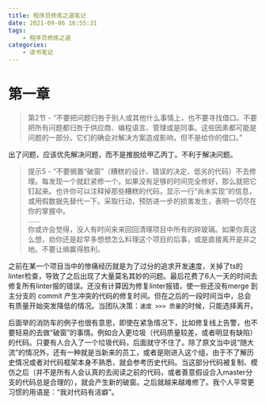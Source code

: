 ```yaml
---
title: 程序员修炼之道笔记
date: 2021-09-06 16:55:31
tags: 
    - 程序员修炼之道
categories: 
    - 读书笔记
---
```


# 第一章

> 第2节 - “不要把问题归咎于别人或其他什么事情上，也不要寻找借口。不要把所有问题都归咎于供应商、编程语言、管理或是同事。这些因素都可能是问题的一部分。它们的确会对解决方案造成影响，但不是给你的借口。”

出了问题，应该优先解决问题，而不是推脱给甲乙丙丁。不利于解决问题。

> 提示5 - “不要搁置“破窗”（糟糕的设计、错误的决定、低劣的代码）不去修理。每发现一个就赶紧修一个。如果没有足够的时间完全修好，那么就把它钉起来。也许你可以注释掉那些糟糕的代码，显示一行“尚未实现”的信息，或用假数据先替代一下。采取行动，预防进一步的损害发生，表明一切尽在你的掌握中。  
……  
你或许会觉得，没人有时间来来回回清理项目中所有的碎玻璃。如果你真这么想，劝你还是趁早多想想怎么料理这个项目的后事，或是直接离开是非之地。不要让熵赢得胜利。

之前在某一个项目当中的惨痛经历就是为了过分的追求开发速度，关掉了ts的linter检查，导致了之后出现了大量莫名其妙的问题。最后花费了6人一天的时间去修复所有linter报的错误。还没有计算因为修复linter报错，使一些还没有merge 到主分支的 commit 产生冲突的代码的修复时间。但在之后的一段时间当中，总会有质量开始突发降低的情况。当团队决策：`速度 >>> 质量`的时候，只能选择离开。

后面举的消防车的例子也很有意思，即使在紧急情况下，比如修复线上告警，也不要轻易的去做“破窗”的事情。例如合入更垃圾（代码质量较差，或者明显有缺陷）的代码。只要有人合入了一个垃圾代码，后面就守不住了。除了原文当中说“随大流”的情况外，还有一种就是当新来的员工，或者是刚进入这个组，由于不了解历史情况或者对代码框架本身不熟悉，就会参考历史代码。当这部分代码被复制、模仿之后（并不是所有人会认真的去阅读之前的代码，或者善意假设合入master分支的代码总是合理的），就会产生新的破窗。之后就越来越难修了。我个人平常更习惯的用语是：“我对代码有洁癖”。



